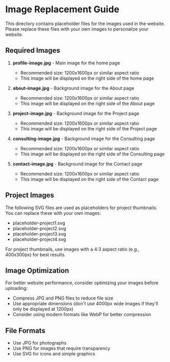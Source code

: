 # Image Replacement Guide

This directory contains placeholder files for the images used in the website. Please replace these files with your own images to personalize your website.

## Required Images

1. **profile-image.jpg** - Main image for the home page
   - Recommended size: 1200x1600px or similar aspect ratio
   - This image will be displayed on the right side of the home page

2. **about-image.jpg** - Background image for the About page
   - Recommended size: 1200x1600px or similar aspect ratio
   - This image will be displayed on the right side of the About page

3. **project-image.jpg** - Background image for the Project page
   - Recommended size: 1200x1600px or similar aspect ratio
   - This image will be displayed on the right side of the Project page

4. **consulting-image.jpg** - Background image for the Consulting page
   - Recommended size: 1200x1600px or similar aspect ratio
   - This image will be displayed on the right side of the Consulting page

5. **contact-image.jpg** - Background image for the Contact page
   - Recommended size: 1200x1600px or similar aspect ratio
   - This image will be displayed on the right side of the Contact page

## Project Images

The following SVG files are used as placeholders for project thumbnails. You can replace these with your own images:

- placeholder-project1.svg
- placeholder-project2.svg
- placeholder-project3.svg
- placeholder-project4.svg

For project thumbnails, use images with a 4:3 aspect ratio (e.g., 400x300px) for best results.

## Image Optimization

For better website performance, consider optimizing your images before uploading:
- Compress JPG and PNG files to reduce file size
- Use appropriate dimensions (don't use 4000px wide images if they'll only be displayed at 1200px)
- Consider using modern formats like WebP for better compression

## File Formats

- Use JPG for photographs
- Use PNG for images that require transparency
- Use SVG for icons and simple graphics 